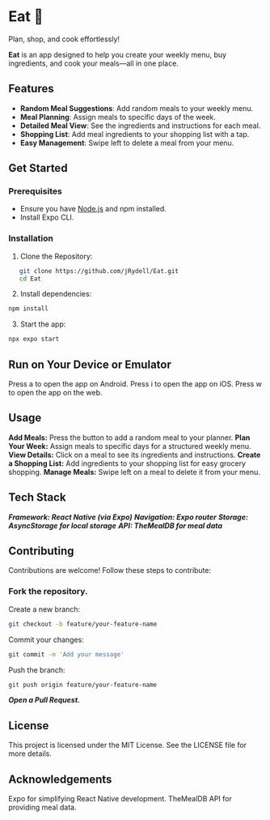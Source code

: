 # Eat 🍴

Plan, shop, and cook effortlessly!

**Eat** is an app designed to help you create your weekly menu, buy ingredients, and cook your meals—all in one place.

## Features

- **Random Meal Suggestions**: Add random meals to your weekly menu.
- **Meal Planning**: Assign meals to specific days of the week.
- **Detailed Meal View**: See the ingredients and instructions for each meal.
- **Shopping List**: Add meal ingredients to your shopping list with a tap.
- **Easy Management**: Swipe left to delete a meal from your menu.

## Get Started

### Prerequisites

- Ensure you have [Node.js](https://nodejs.org/) and npm installed.
- Install Expo CLI.

### Installation

1. Clone the Repository:

```bash
   git clone https://github.com/jRydell/Eat.git
   cd Eat
```

2. Install dependencies:

```bash
npm install
```

3. Start the app:

```bash
npx expo start
```

## Run on Your Device or Emulator

Press a to open the app on Android.
Press i to open the app on iOS.
Press w to open the app on the web.

## Usage

**Add Meals:** Press the button to add a random meal to your planner.
**Plan Your Week:** Assign meals to specific days for a structured weekly menu.
**View Details:** Click on a meal to see its ingredients and instructions.
**Create a Shopping List:** Add ingredients to your shopping list for easy grocery shopping.
**Manage Meals:** Swipe left on a meal to delete it from your menu.

## Tech Stack

**_Framework: React Native (via Expo)_**
**_Navigation: Expo router_**
**_Storage: AsyncStorage for local storage_**
**_API: TheMealDB for meal data_**

## Contributing

Contributions are welcome! Follow these steps to contribute:

### Fork the repository.

Create a new branch:

```bash
git checkout -b feature/your-feature-name
```

Commit your changes:

```bash
git commit -m 'Add your message'
```

Push the branch:

```bash
git push origin feature/your-feature-name
```

**_Open a Pull Request._**

## License

This project is licensed under the MIT License. See the LICENSE file for more details.

## Acknowledgements

Expo for simplifying React Native development.
TheMealDB API for providing meal data.
